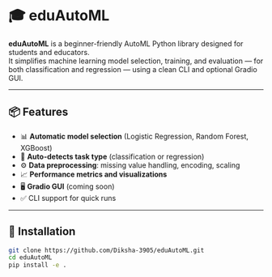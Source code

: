 # 🎓 eduAutoML

**eduAutoML** is a beginner-friendly AutoML Python library designed for students and educators.  
It simplifies machine learning model selection, training, and evaluation — for both classification and regression — using a clean CLI and optional Gradio GUI.

---

## 📦 Features

- 📊 **Automatic model selection** (Logistic Regression, Random Forest, XGBoost)
- 🧠 **Auto-detects task type** (classification or regression)
- ⚙️ **Data preprocessing**: missing value handling, encoding, scaling
- 📈 **Performance metrics and visualizations**
- 🖥️ **Gradio GUI** (coming soon)
- ✅ CLI support for quick runs

---

## 🔧 Installation

```bash
git clone https://github.com/Diksha-3905/eduAutoML.git
cd eduAutoML
pip install -e .
